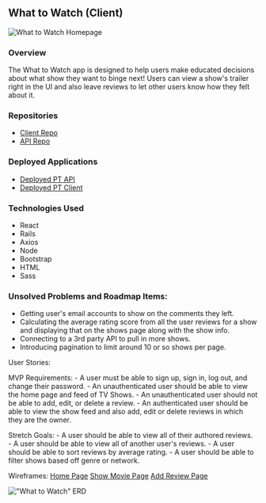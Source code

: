 ## What to Watch (Client)

![What to Watch Homepage](https://i.imgur.com/xK92etg.png)

### Overview
The What to Watch app is designed to help users make educated decisions about what show they want to binge next! Users can view a show's trailer right in the UI and also leave reviews to let other users know how they felt about it.

### Repositories
- [Client Repo](https://github.com/slahiff/what-to-watch-client)
- [API Repo](https://github.com/slahiff/what-to-watch-api)

### Deployed Applications

- [Deployed PT API](https://secret-chamber-24085.herokuapp.com/)
- [Deployed PT Client](https://nameless-woodland-56196.herokuapp.com/)

### Technologies Used
- React
- Rails
- Axios
- Node
- Bootstrap
- HTML
- Sass

### Unsolved Problems and Roadmap Items:
- Getting user's email accounts to show on the comments they left.
- Calculating the average rating score from all the user reviews for a show and displaying that on the shows page along with the show info.
- Connecting to a 3rd party API to pull in more shows.
- Introducing pagination to limit around 10 or so shows per page.

User Stories:

MVP Requirements:
    - A user must be able to sign up, sign in, log out, and change their password.
    - An unauthenticated user should be able to view the home page and feed of TV Shows.
    - An unauthenticated user should not be able to add, edit, or delete a review.
    - An authenticated user should be able to view the show feed and also add, edit or delete reviews in which they are the owner.

Stretch Goals:
    - A user should be able to view all of their authored reviews.
    - A user should be able to view all of another user's reviews.
    - A user should be able to sort reviews by average rating.
    - A user should be able to filter shows based off genre or network.

Wireframes:
[Home Page](http://framebox.org/AklYw)
[Show Movie Page](http://framebox.org/Aklzx)
[Add Review Page](http://framebox.org/Aklzx)

!["What to Watch" ERD](https://media.git.generalassemb.ly/user/24122/files/f50af780-4105-11ea-9a5f-b7830586cf5f)
